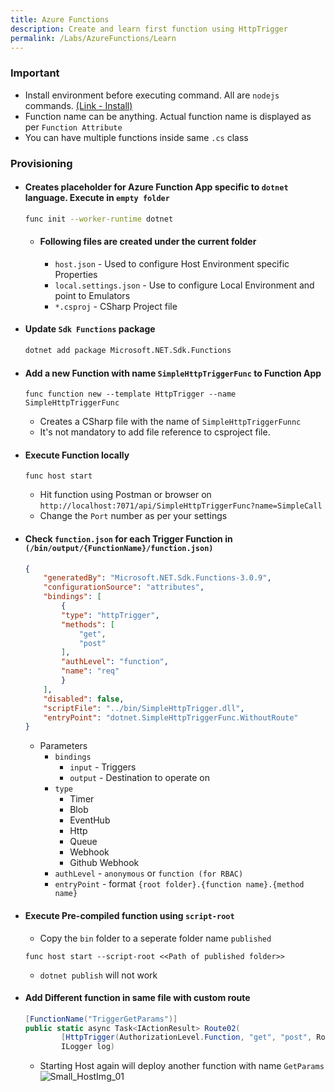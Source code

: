```yaml
---
title: Azure Functions
description: Create and learn first function using HttpTrigger
permalink: /Labs/AzureFunctions/Learn
---
```


### Important
- Install environment before executing command. All are `nodejs` commands. [(Link - Install)]()
- Function name can be anything. Actual function name is displayed as per `Function Attribute` 
- You can have multiple functions inside same `.cs` class

### Provisioning
- #### Creates placeholder for Azure Function App specific to `dotnet` language. Execute in `empty folder`
    ```bash
    func init --worker-runtime dotnet
    ```
    - #### Following files are created under the current folder
        - `host.json` - Used to configure Host Environment specific Properties
        - `local.settings.json` - Use to configure Local Environment and point to Emulators
        - `*.csproj` - CSharp Project file
        
- #### Update `Sdk Functions` package
    ```bash
    dotnet add package Microsoft.NET.Sdk.Functions
    ```

- #### Add a new Function with name `SimpleHttpTriggerFunc` to Function App
    ```nodejs
    func function new --template HttpTrigger --name SimpleHttpTriggerFunc
    ```
    - Creates a CSharp file with the name of `SimpleHttpTriggerFunnc`
    - It's not mandatory to add file reference to csproject file.

- #### Execute Function locally
    ```nodejs
    func host start
    ```
    - Hit function using Postman or browser on `http://localhost:7071/api/SimpleHttpTriggerFunc?name=SimpleCall`
    - Change the `Port` number as per your settings

- #### **Check `function.json` for each Trigger Function in `(/bin/output/{FunctionName}/function.json)`**
    ```json
    {
        "generatedBy": "Microsoft.NET.Sdk.Functions-3.0.9",
        "configurationSource": "attributes",
        "bindings": [
            {
            "type": "httpTrigger",
            "methods": [
                "get",
                "post"
            ],
            "authLevel": "function",
            "name": "req"
            }
        ],
        "disabled": false,
        "scriptFile": "../bin/SimpleHttpTrigger.dll",
        "entryPoint": "dotnet.SimpleHttpTriggerFunc.WithoutRoute"
    }
    ```
    - Parameters
        - `bindings`
            - `input` - Triggers
            - `output` - Destination to operate on 
        - `type`
            - Timer
            - Blob
            - EventHub
            - Http
            - Queue
            - Webhook
            - Github Webhook
        - `authLevel` - `anonymous` or `function (for RBAC)`
        - `entryPoint` - format `{root folder}.{function name}.{method name}`

- #### **Execute Pre-compiled function using `script-root`**
    - Copy the `bin` folder to a seperate folder name `published`
    ```nodejs
    func host start --script-root <<Path of published folder>>
    ```
    - `dotnet publish` will not work

- #### **Add Different function in same file with custom route**
    ```csharp
    [FunctionName("TriggerGetParams")]
    public static async Task<IActionResult> Route02(
            [HttpTrigger(AuthorizationLevel.Function, "get", "post", Route = "GetParams")] HttpRequest req,
            ILogger log)
    ```
    - Starting Host again will deploy another function with name `GetParams`
    ![Small_HostImg_01](/images/Func_Lab01_01.png)
